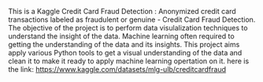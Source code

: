 This is a Kaggle Credit Card Fraud Detection : Anonymized credit card transactions labeled as fraudulent or genuine - Credit Card Fraud Detection. The objective of the project is to perform data visulalization techniques to understand the insight of the data. Machine learning often required to getting the understanding of the data and its insights. This project aims apply various Python tools to get a visual understanding of the data and clean it to make it ready to apply machine learning opertation on it.
here is the link: https://www.kaggle.com/datasets/mlg-ulb/creditcardfraud
